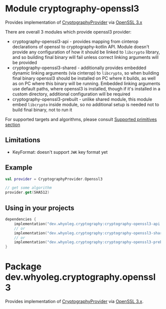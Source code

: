 # Module cryptography-openssl3

Provides implementation of [CryptographyProvider][CryptographyProvider] via [OpenSSL 3.x][OpenSSL 3.x]

There are overall 3 modules which provide openssl3 provider:

* cryptography-openssl3-api - provides mapping from cinterop declarations of openssl to cryptography-kotlin API.
  Module doesn't provide any configuration of how it should be linked to `libcrypto` library, and so building final binary will fail
  unless correct linking arguments will be provided
* cryptography-openssl3-shared - additionally provides embedded dynamic linking arguments (via cinterop) to `libcrypto`,
  so when building final binary openssl3 should be installed on PC where it builds, as well as on PC where this binary will be running.
  Embedded linking arguments use default paths, where openssl3 is installed, though if it's installed in a custom directory,
  additional configuration will be required
* cryptography-openssl3-prebuilt - unlike shared module, this module embed `libcrypto` inside module, so no additional setup is needed
  not to build final binary, not to run it

For supported targets and algorithms, please consult [Supported primitives section][Supported primitives section]

## Limitations

* KeyFormat: doesn't support `JWK` key format yet

## Example

```kotlin
val provider = CryptographyProvider.Openssl3

// get some algorithm
provider.get(SHA512)
```

## Using in your projects

```kotlin
dependencies {
    implementation("dev.whyoleg.cryptography:cryptography-openssl3-api:0.1.0")
    // or
    implementation("dev.whyoleg.cryptography:cryptography-openssl3-shared:0.1.0")
    // or
    implementation("dev.whyoleg.cryptography:cryptography-openssl3-prebuilt:0.1.0")
}
```

[CryptographyProvider]: https://whyoleg.github.io/cryptography-kotlin/api/cryptography-core/dev.whyoleg.cryptography.provider/-cryptography-provider/index.html

[OpenSSL 3.x]: https://www.openssl.org

[Supported primitives section]: https://whyoleg.github.io/cryptography-kotlin/providers#supported-primitives

# Package dev.whyoleg.cryptography.openssl3

Provides implementation of [CryptographyProvider][CryptographyProvider] via [OpenSSL 3.x](https://www.openssl.org).

[CryptographyProvider]: https://whyoleg.github.io/cryptography-kotlin/api/cryptography-core/dev.whyoleg.cryptography.provider/-cryptography-provider/index.html

[OpenSSL 3.x]: https://www.openssl.org

[Supported primitives section]: https://whyoleg.github.io/cryptography-kotlin/providers#supported-primitives
